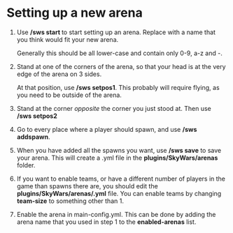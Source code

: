 Setting up a new arena
======================

1. Use **/sws start <name you want>** to start setting up an arena. Replace **<name you want>** with a name that you think would fit your new arena.

   Generally this should be all lower-case and contain only 0-9, a-z and -.

2. Stand at one of the corners of the arena, so that your head is at the very edge of the arena on 3 sides.

   At that position, use **/sws setpos1**. This probably will require flying, as you need to be outside of the arena.

3. Stand at the corner *opposite* the corner you just stood at. Then use **/sws setpos2**

4. Go to every place where a player should spawn, and use **/sws addspawn**.

5. When you have added all the spawns you want, use **/sws save** to save your arena.
   This will create a .yml file in the **plugins/SkyWars/arenas** folder.

6. If you want to enable teams, or have a different number of players in the game than spawns there are, you should edit the **plugins/SkyWars/arenas/<arena name>.yml** file. You can enable teams by changing **team-size** to something other than 1.

7. Enable the arena in main-config.yml. This can be done by adding the arena name that you used in step 1 to the **enabled-arenas** list.
